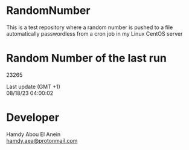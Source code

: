 # RandomNumber    
This is a test repository where a random number is pushed to a file automatically passwordless from a cron job in my Linux CentOS server    
# Random Number of the last run   
23265
      
Last update (GMT +1)    
08/18/23 04:00:02
# Developer    
Hamdy Abou El Anein   
hamdy.aea@protonmail.com
